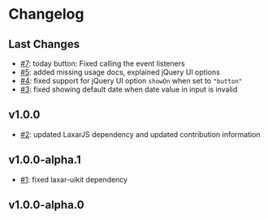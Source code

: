 # Changelog

## Last Changes

- [#7](https://github.com/LaxarJS/ax-date-picker-control/issues/7): today button: Fixed calling the event listeners
- [#5](https://github.com/LaxarJS/ax-date-picker-control/issues/5): added missing usage docs, explained jQuery UI options
- [#4](https://github.com/LaxarJS/ax-date-picker-control/issues/4): fixed support for jQuery UI option `showOn` when set to `"button"`
- [#3](https://github.com/LaxarJS/ax-date-picker-control/issues/3): fixed showing default date when date value in input is invalid


## v1.0.0

- [#2](https://github.com/LaxarJS/ax-date-picker-control/issues/2): updated LaxarJS dependency and updated contribution information


## v1.0.0-alpha.1

- [#1](https://github.com/LaxarJS/ax-date-picker-control/issues/1): fixed laxar-uikit dependency

## v1.0.0-alpha.0
